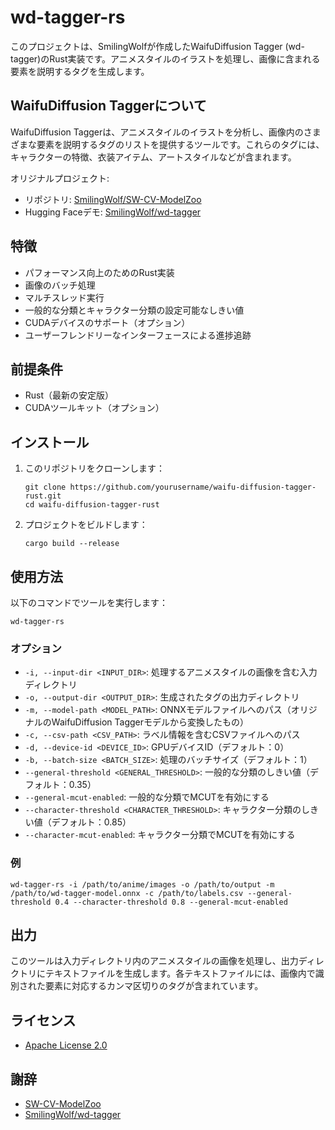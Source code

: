 # wd-tagger-rs

このプロジェクトは、SmilingWolfが作成したWaifuDiffusion Tagger (wd-tagger)のRust実装です。アニメスタイルのイラストを処理し、画像に含まれる要素を説明するタグを生成します。

## WaifuDiffusion Taggerについて

WaifuDiffusion Taggerは、アニメスタイルのイラストを分析し、画像内のさまざまな要素を説明するタグのリストを提供するツールです。これらのタグには、キャラクターの特徴、衣装アイテム、アートスタイルなどが含まれます。

オリジナルプロジェクト:
- リポジトリ: [SmilingWolf/SW-CV-ModelZoo](https://github.com/SmilingWolf/SW-CV-ModelZoo)
- Hugging Faceデモ: [SmilingWolf/wd-tagger](https://huggingface.co/spaces/SmilingWolf/wd-tagger)

## 特徴

- パフォーマンス向上のためのRust実装
- 画像のバッチ処理
- マルチスレッド実行
- 一般的な分類とキャラクター分類の設定可能なしきい値
- CUDAデバイスのサポート（オプション）
- ユーザーフレンドリーなインターフェースによる進捗追跡

## 前提条件

- Rust（最新の安定版）
- CUDAツールキット（オプション）

## インストール

1. このリポジトリをクローンします：
   ```shell
   git clone https://github.com/yourusername/waifu-diffusion-tagger-rust.git
   cd waifu-diffusion-tagger-rust
   ```

2. プロジェクトをビルドします：
   ```shell
   cargo build --release
   ```

## 使用方法

以下のコマンドでツールを実行します：

```shell
wd-tagger-rs
```

### オプション

- `-i, --input-dir <INPUT_DIR>`: 処理するアニメスタイルの画像を含む入力ディレクトリ
- `-o, --output-dir <OUTPUT_DIR>`: 生成されたタグの出力ディレクトリ
- `-m, --model-path <MODEL_PATH>`: ONNXモデルファイルへのパス（オリジナルのWaifuDiffusion Taggerモデルから変換したもの）
- `-c, --csv-path <CSV_PATH>`: ラベル情報を含むCSVファイルへのパス
- `-d, --device-id <DEVICE_ID>`: GPUデバイスID（デフォルト：0）
- `-b, --batch-size <BATCH_SIZE>`: 処理のバッチサイズ（デフォルト：1）
- `--general-threshold <GENERAL_THRESHOLD>`: 一般的な分類のしきい値（デフォルト：0.35）
- `--general-mcut-enabled`: 一般的な分類でMCUTを有効にする
- `--character-threshold <CHARACTER_THRESHOLD>`: キャラクター分類のしきい値（デフォルト：0.85）
- `--character-mcut-enabled`: キャラクター分類でMCUTを有効にする

### 例

```
wd-tagger-rs -i /path/to/anime/images -o /path/to/output -m /path/to/wd-tagger-model.onnx -c /path/to/labels.csv --general-threshold 0.4 --character-threshold 0.8 --general-mcut-enabled
```

## 出力

このツールは入力ディレクトリ内のアニメスタイルの画像を処理し、出力ディレクトリにテキストファイルを生成します。各テキストファイルには、画像内で識別された要素に対応するカンマ区切りのタグが含まれています。

## ライセンス

- [Apache License 2.0](LICENSE)

## 謝辞

- [SW-CV-ModelZoo](https://github.com/SmilingWolf/SW-CV-ModelZoo)
- [SmilingWolf/wd-tagger](https://huggingface.co/spaces/SmilingWolf/wd-tagger)
